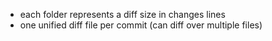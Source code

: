- each folder represents a diff size in changes lines
- one unified diff file per commit (can diff over multiple files)
